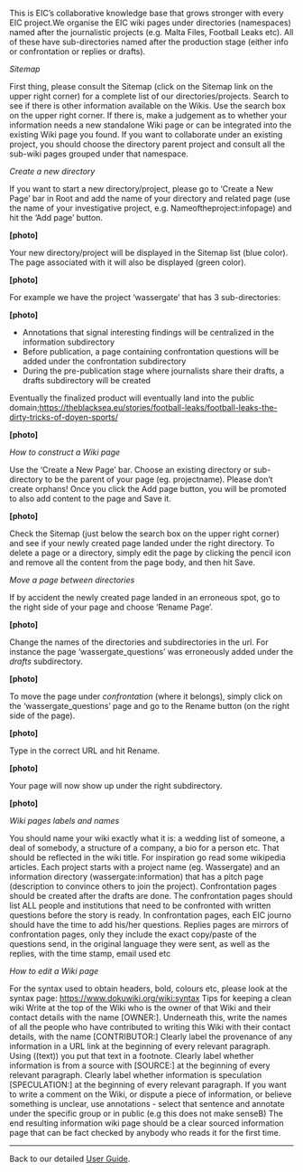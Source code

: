 This is EIC’s collaborative knowledge base that grows stronger with every EIC project.We organise the EIC wiki pages under directories (namespaces) named after the journalistic projects (e.g. Malta Files, Football Leaks etc). All of these have sub-directories named after the production stage (either info or confrontation or replies or drafts).

_Sitemap_


First thing, please consult the Sitemap (click on the Sitemap link on the upper right corner) for a complete list of our directories/projects. 
Search to see if there is other information available on the Wikis. Use the search box on the upper right corner.
If there is, make a judgement as to whether your information needs a new standalone Wiki page or can be integrated into the existing Wiki page you found.
If you want to collaborate under an existing project, you should choose the directory parent project and consult all the sub-wiki pages grouped under that namespace. 


_Create a new directory_

If you want to start a new directory/project, please go to ‘Create a New Page’ bar in Root and add the name of your directory and related page (use the name of your investigative project, e.g. Nameoftheproject:infopage) and hit the ‘Add page’ button.

**[photo]**


Your new directory/project will be displayed in the Sitemap list (blue color). The page associated with it will also be displayed (green color).

**[photo]**

For example we have the project ‘wassergate’ that has 3 sub-directories: 

**[photo]**

* Annotations that signal interesting findings will be centralized in the information subdirectory
* Before publication, a page containing confrontation questions will be added under the confrontation subdirectory
* During the pre-publication stage where journalists share their drafts, a drafts subdirectory will be created
 

Eventually the finalized product will eventually land into the public domain;https://theblacksea.eu/stories/football-leaks/football-leaks-the-dirty-tricks-of-doyen-sports/

**[photo]**

_How to construct a Wiki page_


Use the ‘Create a New Page’ bar. Choose an existing directory or sub-directory to be the parent of your page (eg. projectname). Please don’t create orphans! Once you click the Add page button, you will be promoted to also add content to the page and Save it.

**[photo]**


Check the Sitemap (just below the search box on the upper right corner) and see if  your newly created page landed under the right directory. 
To delete a page or a directory, simply edit the page by clicking the pencil icon and remove all the content from the page body, and then hit Save.

_Move a page between directories_

If by accident the newly created page landed in an erroneous spot, go to the right side of your page and choose ‘Rename Page’.

**[photo]**


Change the names of the directories and subdirectories in the url. For instance the page ‘wassergate_questions’ was erroneously added under the _drafts_ subdirectory. 

**[photo]**


To move the page under _confrontation_ (where it belongs), simply click on the ‘wassergate_questions’ page and go to the Rename button (on the right side of the page).

**[photo]**

Type in the correct URL and hit Rename.

**[photo]**

Your page will now show up under the right subdirectory.

**[photo]**

_Wiki pages labels and names_


You should name your wiki exactly what it is: a wedding list of someone, a deal of somebody, a structure of a company, a bio for a person etc. That should be reflected in the wiki title. For inspiration go read some wikipedia articles.
Each project starts with a project name (eg. Wassergate) and an information directory (wassergate:information) that has a pitch page (description to convince others to join the project). 
Confrontation pages should be created after the drafts are done. The confrontation pages should list ALL people and institutions that need to be confronted with written questions before the story is ready. In confrontation pages, each EIC journo should have the time to add his/her questions.
Replies pages are mirrors of confrontation pages, only they include the exact copy/paste of the questions send, in the original language they were sent, as well as the replies, with the time stamp, email used etc

_How to edit a Wiki page_


For the syntax used to obtain headers, bold, colours etc, please look at the syntax page: https://www.dokuwiki.org/wiki:syntax
Tips for keeping a clean wiki
Write at the top of the Wiki who is the owner of that Wiki and their contact details with the name [OWNER:]. Underneath this, write the names of all the people who have contributed to writing this Wiki with their contact details, with the name [CONTRIBUTOR:]
Clearly label the provenance of any information in a URL link at the beginning of every relevant paragraph. Using ((text)) you put that text in a footnote.
Clearly label whether information is from a source with [SOURCE:] at the beginning of every relevant paragraph.
Clearly label whether information is speculation [SPECULATION:] at the beginning of every relevant paragraph.
If you want to write a comment on the Wiki, or dispute a piece of information, or believe something is unclear, use annotations - select that sentence and annotate under the
specific group or in public (e.g this does not make senseB)
The end resulting information wiki page should be a clear sourced information page that can be fact checked by anybody who reads it for the first time.





***


Back to our detailed [User Guide](https://github.com/liquidinvestigations/docs/wiki/User-Guide).
